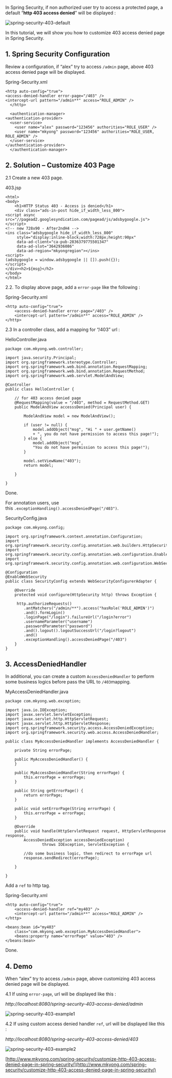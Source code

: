 In Spring Security, if non authorized user try to access a protected page, a default “**http 403 access denied**” will be displayed :

![spring-security-403-default](http://www.mkyong.com/wp-content/uploads/2011/08/spring-security-403-default.png)

In this tutorial, we will show you how to customize 403 access denied page in Spring Security.

## 1\. Spring Security Configuration

Review a configuration, if “alex” try to access `/admin` page, above 403 access denied page will be displayed.

Spring-Security.xml

    <http auto-config="true">
    <access-denied-handler error-page="/403" />
    <intercept-url pattern="/admin**" access="ROLE_ADMIN" />
      </http>

      <authentication-manager>
    <authentication-provider>
      <user-service>
    	<user name="alex" password="123456" authorities="ROLE_USER" />
    	<user name="mkyong" password="123456" authorities="ROLE_USER, ROLE_ADMIN" />
      </user-service>
    </authentication-provider>
      </authentication-manager>

## 2\. Solution – Customize 403 Page

2.1 Create a new 403 page.

403.jsp

    <html>
    <body>
    	<h1>HTTP Status 403 - Access is denied</h1>
    	<div class="ads-in-post hide_if_width_less_800">
    <script async src="//pagead2.googlesyndication.com/pagead/js/adsbygoogle.js"></script>
    <!-- new 728x90 - After2ndH4 -->
    <ins class="adsbygoogle hide_if_width_less_800"
         style="display:inline-block;width:728px;height:90px"
         data-ad-client="ca-pub-2836379775501347"
         data-ad-slot="3642936086"
    	 data-ad-region="mkyongregion"></ins>
    <script>
    (adsbygoogle = window.adsbygoogle || []).push({});
    </script>
    </div><h2>${msg}</h2>
    </body>
    </html>

2.2\. To display above page, add a `error-page` like the following :

Spring-Security.xml

    <http auto-config="true">
    	<access-denied-handler error-page="/403" />
    	<intercept-url pattern="/admin**" access="ROLE_ADMIN" />
    </http>

2.3 In a controller class, add a mapping for “/403” url :

HelloController.java

    package com.mkyong.web.controller;

    import java.security.Principal;
    import org.springframework.stereotype.Controller;
    import org.springframework.web.bind.annotation.RequestMapping;
    import org.springframework.web.bind.annotation.RequestMethod;
    import org.springframework.web.servlet.ModelAndView;

    @Controller
    public class HelloController {

    	// for 403 access denied page
    	@RequestMapping(value = "/403", method = RequestMethod.GET)
    	public ModelAndView accesssDenied(Principal user) {

    		ModelAndView model = new ModelAndView();

    		if (user != null) {
    			model.addObject("msg", "Hi " + user.getName()
    			+ ", you do not have permission to access this page!");
    		} else {
    			model.addObject("msg",
    			"You do not have permission to access this page!");
    		}

    		model.setViewName("403");
    		return model;

    	}

    }

Done.

For annotation users, use this `.exceptionHandling().accessDeniedPage("/403")`.

SecurityConfig.java

    package com.mkyong.config;

    import org.springframework.context.annotation.Configuration;
    import org.springframework.security.config.annotation.web.builders.HttpSecurity;
    import org.springframework.security.config.annotation.web.configuration.EnableWebSecurity;
    import org.springframework.security.config.annotation.web.configuration.WebSecurityConfigurerAdapter;

    @Configuration
    @EnableWebSecurity
    public class SecurityConfig extends WebSecurityConfigurerAdapter {

    	@Override
    	protected void configure(HttpSecurity http) throws Exception {

    	 http.authorizeRequests()
    	    .antMatchers("/admin/**").access("hasRole('ROLE_ADMIN')")
    	    .and().formLogin()
    		.loginPage("/login").failureUrl("/login?error")
    		.usernameParameter("username")
    		.passwordParameter("password")
    	    .and().logout().logoutSuccessUrl("/login?logout")
    	    .and()
    		.exceptionHandling().accessDeniedPage("/403")
    	}
    }

## 3\. AccessDeniedHandler

In additional, you can create a custom `AccessDeniedHandler` to perform some business logics before pass the URL to `/403`mapping.

MyAccessDeniedHandler.java

    package com.mkyong.web.exception;

    import java.io.IOException;
    import javax.servlet.ServletException;
    import javax.servlet.http.HttpServletRequest;
    import javax.servlet.http.HttpServletResponse;
    import org.springframework.security.access.AccessDeniedException;
    import org.springframework.security.web.access.AccessDeniedHandler;

    public class MyAccessDeniedHandler implements AccessDeniedHandler {

    	private String errorPage;

    	public MyAccessDeniedHandler() {
    	}

    	public MyAccessDeniedHandler(String errorPage) {
    		this.errorPage = errorPage;
    	}

    	public String getErrorPage() {
    		return errorPage;
    	}

    	public void setErrorPage(String errorPage) {
    		this.errorPage = errorPage;
    	}

    	@Override
    	public void handle(HttpServletRequest request, HttpServletResponse response,
    		AccessDeniedException accessDeniedException)
                    throws IOException, ServletException {

    		//do some business logic, then redirect to errorPage url
    		response.sendRedirect(errorPage);

    	}

    }

Add a `ref` to http tag.

Spring-Security.xml

    <http auto-config="true">
    	<access-denied-handler ref="my403" />
    	<intercept-url pattern="/admin**" access="ROLE_ADMIN" />
    </http>

    <beans:bean id="my403"
    	class="com.mkyong.web.exception.MyAccessDeniedHandler">
    	<beans:property name="errorPage" value="403" />
    </beans:bean>

Done.

## 4\. Demo

When “alex” try to access `/admin` page, above customizing 403 access denied page will be displayed.

4.1 If using `error-page`, url will be displayed like this :

_http://localhost:8080/spring-security-403-access-denied/admin_

![spring-security-403-example1](http://www.mkyong.com/wp-content/uploads/2011/08/spring-security-403-example1.png)

4.2 If using custom access denied handler `ref`, url will be displayed like this :

_http://localhost:8080/spring-security-403-access-denied/403_

![spring-security-403-example2](http://www.mkyong.com/wp-content/uploads/2011/08/spring-security-403-example2.png)

[http://www.mkyong.com/spring-security/customize-http-403-access-denied-page-in-spring-security/](http://www.mkyong.com/spring-security/customize-http-403-access-denied-page-in-spring-security/)
